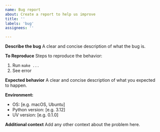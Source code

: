 ```yaml
---
name: Bug report
about: Create a report to help us improve
title: ''
labels: 'bug'
assignees: ''

---
```


**Describe the bug**
A clear and concise description of what the bug is.

**To Reproduce**
Steps to reproduce the behavior:
1. Run `make ...`
2. See error

**Expected behavior**
A clear and concise description of what you expected to happen.

**Environment:**
- OS: [e.g. macOS, Ubuntu]
- Python version: [e.g. 3.12]
- UV version: [e.g. 0.1.0]

**Additional context**
Add any other context about the problem here.